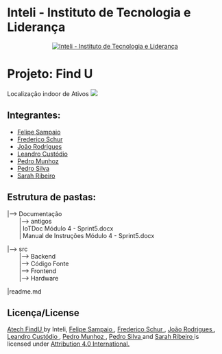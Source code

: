# Inteli - Instituto de Tecnologia e Liderança

<p align="center">
<a href= "https://www.inteli.edu.br/"><img src="https://www.inteli.edu.br/wp-content/uploads/2021/08/20172028/marca_1-2.png" alt="Inteli - Instituto de Tecnologia e Liderança" border="0"></a>
</p>


# Projeto: Find U
Localização indoor de Ativos
<a><img src="https://github.com/2022M4T3-Inteli/Projeto2/blob/main/src/Frontend/FrontInicial%20-%20Sprint%204/imagens/FIND%20U%20(1).png" border="0"></a>

## Integrantes:
- <a href = "https://www.linkedin.com/in/felipe-sampaio-silva" >Felipe Sampaio</a>
- <a href = "https://www.linkedin.com/in/frederico-schur-6a3313237" >Frederico Schur</a>
- <a href = "https://www.linkedin.com/in/jv-oliveira-rodrigues" >João Rodrigues</a>
- <a href = "https://www.linkedin.com/in/leandro-custodio" >Leandro Custódio</a>
- <a href = "https://www.linkedin.com/in/pedromunhozsouza" >Pedro Munhoz</a>
- <a href = "https://www.linkedin.com/in/pedro-silva-14343022a " >Pedro Silva</a>
- <a href = "https://www.linkedin.com/in/sarah-ribeiro-361130195/" >Sarah Ribeiro</a>


## Estrutura de pastas:
|--> Documentação <br>
&emsp;&emsp;|--> antigos <br>
&emsp;&emsp;| IoTDoc Módulo 4 - Sprint5.docx <br>
&emsp;&emsp;| Manual de Instruções Módulo 4 - Sprint5.docx <br>

|--> src <br>
&emsp;&emsp;|--> Backend <br>
&emsp;&emsp;|--> Código Fonte <br>
&emsp;&emsp;|--> Frontend <br>
&emsp;&emsp;|--> Hardware <br>

|readme.md


## Licença/License

<a href= "https://github.com/2022M4T3-Inteli/Projeto2"> Atech FindU </a> by Inteli, <a href = "https://www.linkedin.com/in/felipe-sampaio-silva"> Felipe Sampaio </a>, <a href = "https://www.linkedin.com/in/frederico-schur-6a3313237"> Frederico Schur </a>, <a href = "https://www.linkedin.com/in/jv-oliveira-rodrigues"> João Rodrigues </a>, <a href = "https://www.linkedin.com/in/leandro-custodio"> Leandro Custódio </a>, <a href = "https://www.linkedin.com/in/pedromunhozsouza"> Pedro Munhoz </a>, <a  href = "https://www.linkedin.com/in/pedro-silva-14343022a"> Pedro Silva </a> and <a href = "https://www.linkedin.com/in/sarah-ribeiro-361130195/"> Sarah Ribeiro </a> is licensed under <a href = "https://creativecommons.org/licenses/by/4.0/?ref=chooser-v1"> Attribution 4.0 International. </a>
